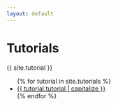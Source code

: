 ```yaml
---
layout: default
---
```


  <h1>Tutorials</h1>
  <p>{{ site.tutorial }}</p>
  <ul class="tutorials">
    {% for tutorial in site.tutorials %}
    <li>
      <a class="post-link" href="{{ tutorial.url | prepend: site.baseurl }}"
        >{{ tutorial.tutorial | capitalize }}</a
      >
    </li>
    {% endfor %}
  </ul>